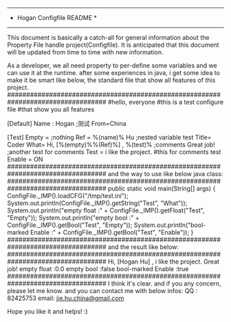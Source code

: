 ***************************
* Hogan Configfile README *
***************************

This document is basically a catch-all for general information about the Property
File handle project(Configfile).  It is anticipated that this document will be 
updated from time to time with new information.

As a developer, we all need property to per-define some variables and we can use 
it at the runtime. after some experiences in java, i get some idea to make it be
smart like below, the standard file that show all features of this project.
##################################################################################
#hello, everyone
#this is a test configure file 
#that show you all features

[Default]
Name : Hogan ;测试
From=China

[Test]
Empty =  ;nothing
Ref = %(name)% Hu ;nested variable test
Title= Coder
What= Hi, [%(empty)%%(Ref)%] , %(test)% ;comments
     Great job! ;another test for comments
Test = i like the project. #this for comments test
Enable = ON  
##################################################################################
and the way to use like below java class:
##################################################################################
public static void main(String[] args) {
	ConfigFile._IMP().loadCFG("/tmp/test.ini");
	System.out.println(ConfigFile._IMP().getString("Test", "What"));
	System.out.println("empty float :" + ConfigFile._IMP().getFloat("Test", "Empty"));
	System.out.println("empty bool :" + ConfigFile._IMP().getBool("Test", "Empty"));
	System.out.println("bool-marked Enable :" + ConfigFile._IMP().getBool("Test", "Enable"));
}
##################################################################################
and the result like below:
##################################################################################
Hi, [Hogan Hu] , i like the project.
Great job!
empty float :0.0
empty bool :false
bool-marked Enable :true
##################################################################################
I think it's clear. and if you any concern, please let me know. and you can contact
me with below infos:
QQ   : 82425753
email: jie.hu.china@gmail.com

Hope you like it and helps!
:)